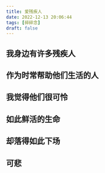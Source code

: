 ```yaml
---
title: 爱残疾人
date: 2022-12-13 20:06:44
tags: [碎碎念]
draft: false 
---
```

## 我身边有许多残疾人

## 作为时常帮助他们生活的人

## 我觉得他们很可怜

## 如此鲜活的生命

## 却落得如此下场

## 可悲
